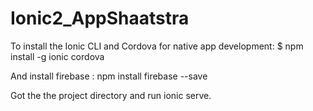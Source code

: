 # Ionic2_AppShaatstra

To install the Ionic CLI and Cordova for native app development:
$ npm install -g ionic cordova

And install firebase : npm install firebase --save

Got the the project directory and run ionic serve.
